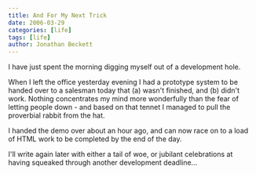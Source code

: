 ```yaml
---
title: And For My Next Trick
date: 2006-03-29
categories: [life]
tags: [life]
author: Jonathan Beckett
---
```


I have just spent the morning digging myself out of a development hole.

When I left the office yesterday evening I had a prototype system to be handed over to a salesman today that (a) wasn't finished, and (b) didn't work. Nothing concentrates my mind more wonderfully than the fear of letting people down - and based on that tennet I managed to pull the proverbial rabbit from the hat.

I handed the demo over about an hour ago, and can now race on to a load of HTML work to be completed by the end of the day.

I'll write again later with either a tail of woe, or jubilant celebrations at having squeaked through another development deadline...